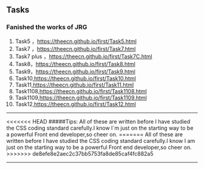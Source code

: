 ## Tasks
### Fanished the works of JRG
1. Task5 ，https://theecn.github.io/first/Task5.html
2. Task7 ，https://theecn.github.io/first/Task7.html
3. Task7 plus ，https://theecn.github.io/first/Task7C.html
4. Task8，https://theecn.github.io/first/Task8.html
5. Task9，https://theecn.github.io/first/Task9.html
6. Task10,https://theecn.github.io/first/Task10.html
7. Task11,https://theecn.github.io/first/Task11.html
8. Task1108,https://theecn.github.io/first/Task1108.html
9. Task1109,https://theecn.github.io/first/Task1109.html
10. Task12,https://theecn.github.io/first/Task12.html
<hr>
<<<<<<< HEAD
#####Tips:
All of these are written before I have studied the CSS coding standard carefully.I know I`m just on the starting way to be a powerful Front end developer,so cheer on.
=======
All of these are written before I have studied the CSS coding standard carefully.I know 
I am just on the starting way to be a powerful Front end developer,so cheer on.
>>>>>>> de8efe8e2aec2c37bb5753fa8de85caf4fc882a5
<hr>
